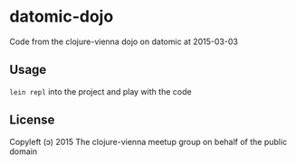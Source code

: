 # datomic-dojo

Code from the clojure-vienna dojo on datomic at 2015-03-03

## Usage

`lein repl` into the project and play with the code

## License

Copyleft (ɔ) 2015 The clojure-vienna meetup group on behalf of the public domain
